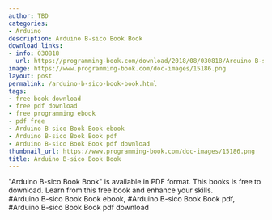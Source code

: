 ```yaml
---
author: TBD
categories:
- Arduino
description: Arduino B-sico Book Book
download_links:
- info: 030818
  url: https://programming-book.com/download/2018/08/030818/Arduino B-sico Book.pdf
image: https://www.programming-book.com/doc-images/15186.png
layout: post
permalink: /arduino-b-sico-book-book.html
tags:
- free book download
- free pdf download
- free programming ebook
- pdf free
- Arduino B-sico Book Book ebook
- Arduino B-sico Book Book pdf
- Arduino B-sico Book Book pdf download
thumbnail_url: https://www.programming-book.com/doc-images/15186.png
title: Arduino B-sico Book Book
---
```


 
<div class="item-desc text-justify">
  "Arduino B-sico Book Book" is available in PDF format. This books is free to download. Learn from this free book and enhance your skills.
  <br>
  #Arduino B-sico Book Book ebook, #Arduino B-sico Book Book pdf, #Arduino B-sico Book Book pdf download
</div>